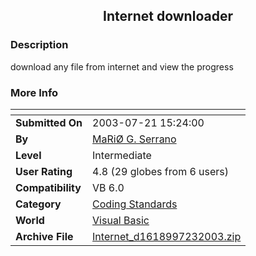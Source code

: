 ﻿<div align="center">

## Internet downloader


</div>

### Description

download any file from internet and view the progress
 
### More Info
 


<span>             |<span>
---                |---
**Submitted On**   |2003-07-21 15:24:00
**By**             |[MaRiØ G\. Serrano](https://github.com/Planet-Source-Code/PSCIndex/blob/master/ByAuthor/mari-g-serrano.md)
**Level**          |Intermediate
**User Rating**    |4.8 (29 globes from 6 users)
**Compatibility**  |VB 6\.0
**Category**       |[Coding Standards](https://github.com/Planet-Source-Code/PSCIndex/blob/master/ByCategory/coding-standards__1-43.md)
**World**          |[Visual Basic](https://github.com/Planet-Source-Code/PSCIndex/blob/master/ByWorld/visual-basic.md)
**Archive File**   |[Internet\_d1618997232003\.zip](https://github.com/Planet-Source-Code/mari-g-serrano-internet-downloader__1-47113/archive/master.zip)








